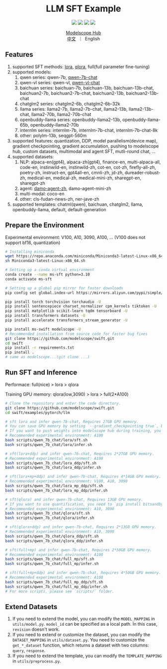 
<h1 align="center">LLM SFT Example</h1>

<p align="center">
<img src="https://img.shields.io/badge/python-%E2%89%A53.8-5be.svg">
<img src="https://img.shields.io/badge/pytorch-%E2%89%A51.12%20%7C%20%E2%89%A52.0-orange.svg">
<a href="https://github.com/modelscope/modelscope/"><img src="https://img.shields.io/badge/modelscope-%E2%89%A51.8.4-5D91D4.svg"></a>
<a href="https://github.com/modelscope/swift/"><img src="https://img.shields.io/badge/ms--swift-%E2%89%A51.0.0-6FEBB9.svg"></a>
</p>

<p align="center">
<a href="https://modelscope.cn/home">Modelscope Hub</a>
<br>
        <a href="README_CN.md">中文</a>&nbsp ｜ &nbspEnglish
</p>

## Features
1. supported SFT methods: [lora](https://arxiv.org/abs/2106.09685), [qlora](https://arxiv.org/abs/2305.14314), full(full parameter fine-tuning)
2. supported models:
   1. qwen series: qwen-7b, [qwen-7b-chat](https://github.com/QwenLM/Qwen-7B)
   2. qwen-vl series: qwen-vl, [qwen-vl-chat](https://github.com/QwenLM/Qwen-VL)
   3. baichuan series: baichuan-7b, baichuan-13b, baichuan-13b-chat, baichuan2-7b, baichuan2-7b-chat, baichuan2-13b, baichuan2-13b-chat
   4. chatglm2 series: chatglm2-6b, chatglm2-6b-32k
   5. llama series: llama2-7b, llama2-7b-chat, llama2-13b, llama2-13b-chat, llama2-70b, llama2-70b-chat
   6. openbuddy-llama series: openbuddy-llama2-13b, openbuddy-llama-65b, openbuddy-llama2-70b
   7. internlm series: internlm-7b, internlm-7b-chat, internlm-7b-chat-8k
   8. other: polylm-13b, seqgpt-560m
3. supported features: quantization, DDP, model parallelism(device map), gradient checkpointing, gradient accumulation, pushing to modelscope hub, custom datasets, multimodal and agent SFT, mutli-round chat, ...
4. supported datasets:
   1. NLP: alpaca-en(gpt4), alpaca-zh(gpt4), finance-en, multi-alpaca-all, code-en, instinwild-en, instinwild-zh, cot-en, cot-zh, firefly-all-zh, poetry-zh, instruct-en, gpt4all-en, cmnli-zh, jd-zh, dureader-robust-zh, medical-en, medical-zh, medical-mini-zh, sharegpt-en, sharegpt-zh
   2. agent: [damo-agent-zh](https://modelscope.cn/datasets/damo/MSAgent-Bench/summary), damo-agent-mini-zh
   3. multi-modal: coco-en
   4. other: cls-fudan-news-zh, ner-jave-zh
5. supported templates: chatml(qwen), baichuan, chatglm2, llama, openbuddy-llama, default, default-generation

## Prepare the Environment
Experimental environment: V100, A10, 3090, A100, ... (V100 does not support bf16, quantization)
```bash
# Installing miniconda
wget https://repo.anaconda.com/miniconda/Miniconda3-latest-Linux-x86_64.sh
sh Miniconda3-latest-Linux-x86_64.sh

# Setting up a conda virtual environment
conda create --name ms-sft python=3.10
conda activate ms-sft

# Setting up a global pip mirror for faster downloads
pip config set global.index-url https://mirrors.aliyun.com/pypi/simple/

pip install torch torchvision torchaudio -U
pip install sentencepiece charset_normalizer cpm_kernels tiktoken -U
pip install matplotlib scikit-learn tqdm tensorboard -U
pip install transformers datasets -U
pip install accelerate transformers_stream_generator -U

pip install ms-swift modelscope -U
# Recommended installation from source code for faster bug fixes
git clone https://github.com/modelscope/swift.git
cd swift
pip install -r requirements.txt
pip install .
# same as modelscope...(git clone ...)
```

## Run SFT and Inference
Performace: full(nice) > lora > qlora

Training GPU memory: qlora(low,3090) > lora > full(2*A100)
```bash
# Clone the repository and enter the code directory.
git clone https://github.com/modelscope/swift.git
cd swift/examples/pytorch/llm

# sft lora and infer qwen-7b-chat, Requires 27GB GPU memory.
# You can save GPU memory by setting `--gradient_checkpointing true`, but this will slightly decrease the training speed.
# If you want to push weights into modelscope hub during training, you need to set '--push_to_hub true'.
# Recommended experimental environment: A100
bash scripts/qwen_7b_chat/lora/sft.sh
bash scripts/qwen_7b_chat/lora/infer.sh

# sft(lora+ddp) and infer qwen-7b-chat, Requires 2*27GB GPU memory.
# Recommended experimental environment: A100
bash scripts/qwen_7b_chat/lora_ddp/sft.sh
bash scripts/qwen_7b_chat/lora_ddp/infer.sh

# sft(lora+mp+ddp) and infer qwen-7b-chat, Requires 4*14GB GPU memory.
# Recommended experimental environment: V100, A10, 3090
bash scripts/qwen_7b_chat/lora_mp_ddp/sft.sh
bash scripts/qwen_7b_chat/lora_mp_ddp/infer.sh

# sft(qlora) and infer qwen-7b-chat, Requires 13GB GPU memory.
# If you want to use quantification, you need to `pip install bitsandbytes -U`
# Recommended experimental environment: A10, 3090
bash scripts/qwen_7b_chat/qlora/sft.sh
bash scripts/qwen_7b_chat/qlora/infer.sh

# sft(qlora+ddp) and infer qwen-7b-chat, Requires 2*13GB GPU memory.
# Recommended experimental environment: A10, 3090
bash scripts/qwen_7b_chat/qlora_ddp/sft.sh
bash scripts/qwen_7b_chat/qlora_ddp/infer.sh

# sft(full+mp) and infer qwen-7b-chat, Requires 2*50GB GPU memory.
# Recommended experimental environment: A100
bash scripts/qwen_7b_chat/full_mp/sft.sh
bash scripts/qwen_7b_chat/full_mp/infer.sh

# sft(full+mp+ddp) and infer qwen-7b-chat, Requires 4*50GB GPU memory.
# Recommended experimental environment: A100
bash scripts/qwen_7b_chat/full_mp_ddp/sft.sh
bash scripts/qwen_7b_chat/full_mp_ddp/infer.sh
# For more scripts, please see `scripts/` folder.
```

## Extend Datasets
1. If you need to extend the model, you can modify the `MODEL_MAPPING` in `utils/model.py`. `model_id` can be specified as a local path. In this case, `revision` doesn't work.
2. If you need to extend or customize the dataset, you can modify the `DATASET_MAPPING` in `utils/dataset.py`. You need to customize the `get_*_dataset` function, which returns a dataset with two columns: `query`, `response`.
3. If you need to extend the template, you can modify the `TEMPLATE_MAPPING` in `utils/preprocess.py`.

